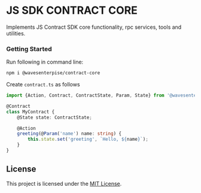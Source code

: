 # JS SDK CONTRACT CORE

Implements JS Contract SDK core functionality, rpc services, tools and utilities.

### Getting Started

Run following in command line:

```bash 
npm i @wavesenterpise/contract-core
```

Create `contract.ts` as follows

```ts 
import {Action, Contract, ContractState, Param, State} from '@wavesenterpise/contract-core';

@Contract
class MyContract {
    @State state: ContractState;

    @Action
    greeting(@Param('name') name: string) {
        this.state.set('greeting', `Hello, ${name}`);
    }
}
```


## License

This project is licensed under the [MIT License](LICENSE).

